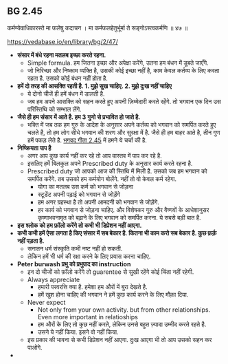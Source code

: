 ## BG 2.45

कर्मण्येवाधिकारस्ते मा फलेषु कदाचन ।
मा कर्मफलहेतुर्भूर्मा ते सङ्गोऽस्त्वकर्मणि ॥ ४७ ॥

https://vedabase.io/en/library/bg/2/47/

* **संसार में बंधे रहना मतलब इच्छा करते रहना.**
    *  Simple formula. हम जितना इच्छा और अपेक्षा करेंगे, उतना हम बंधन में डूबते जाएँगे.
    * जो निरिच्छा और निष्काम व्यक्ति है, उसकी कोई इच्छा नहीं है, काम केवल कर्तव्य के लिए करता रहता है. उसको कोई बंधन नहीं होता है.
* **हमें दो तरह की आसक्ति रहती है. 1. मुझे सुख चाहिए. 2. मुझे दुःख नहीं चाहिए**
    * ये दोनो चीजें ही हमें बंधन में डालती है.
    * जब हम अपने आसक्ति को सहन करते हुए अपनी ज़िम्मेदारी करते रहेंगे. तो भगवान एक दिन उस परिस्तिथि को सम्भाल लेंगे.
* **जैसे ही हम संसार में आते है. हम 3 गुणो से प्रभावित हो जाते है.**
    * भक्ति में जब तक हम गुरु के आदेश के अनुसार अपने कर्तव्य को भगवान को समर्पित करते हुए चलते है, तो हम लोग सीधे भगवान की शरण और सुरक्षा में है.
    जैसे ही हम बाहर आते है, तीन गुण हमें पकड़ लेते है.
    [भगवद गीता 2.45](भगवद%20गीता%202.45.md) में हमने ये चर्चा की है.
*  **निष्क्रियता पाप है**
    * अगर आप कुछ कार्य नहीं कर रहे तो आप वास्तव में पाप कर रहे है.
    * इसलिए हमें बिलकुल अपने Prescribed duty के अनुसार कार्य करते रहना है.
    * Prescribed duty जो आपको आज की स्तिथि में मिली है. उसको जब हम भगवान को समर्पित करेंगे. 
        तब उसको हम कर्मयोग बोलेंगे. नहीं तो वो केवल कर्म रहेगा.   
        * योगा का मतलब उस कर्म को भगवान से जोड़ना 
        * स्टूडेंट अपनी पढ़ाई को भगवान से जोड़ेंगे 
        * हम अगर ग्रहस्था है तो अपनी आमदनी को भगवान से जोड़ेंगे.
        * हर कार्य को भगवान से जोड़ना चाहिए. और विशेषकर गुरु और वैष्णवों के आधेशानुसर कृष्णाभवनामृत को बढ़ाने के लिए 
            भगवान को समर्पित करना. ये सबसे बड़ी बात है.
* **इस श्लोक को हम फ़ॉलो करेंगे तो कभी भी डिप्रेशन नहीं आएगा.**
* **कभी कभी हमें ऐसा लगता है किए संसार में सब बेकार है. कितना भी काम करो सब बेकार है. कुछ फ़र्क़ नहीं पड़ता है.**
    * सनातन धर्म संस्कृति कभी नष्ट नहीं हो सकती.
    * लेकिन हमें भी धर्म की रक्षा करने के लिए प्रयास करना चाहिए.
* **Peter burwash प्रभु को प्रभुपाद का instruction**  
    *  इन दो चीजों को फ़ॉलो करेंगे तो guarentee से सुखी रहेंगे कोई चिंता नहीं रहेगी.
    * Always appreciate 
        * हमारी परवरत्ति क्या है. हमेशा हम औरों में बुरा देखते है. 
        * हमें खुश होना चाहिए की भगवान ने हमें कुछ कार्य करने के लिए मौक़ा दिया. 
    * Never expect 
        * Not only from your own activity. but from other relationships. Even more important in relatioships
        * हम औरों के लिए तो कुछ नहीं करते, लेकिन उनसे बहुत ज़्यादा उम्मीद करते रहते है.
        * उसने ये नहीं किया. इसने वो नहीं किया.
    * इस प्रकार की भावना से कभी डिप्रेशन नहीं आएगा.
    दुःख आएगा भी तो आप उसको सहन कर पाओगे.
*  
    
        
     



